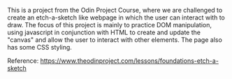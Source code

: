 This is a project from the Odin Project Course, where we are challenged to create an etch-a-sketch like webpage in which the user can interact with to draw. The focus of this project is mainly to practice DOM manipulation, using javascript in conjunction with HTML to create and update the "canvas" and allow the user to interact with other elements. The page also has some CSS styling.

Reference: https://www.theodinproject.com/lessons/foundations-etch-a-sketch
